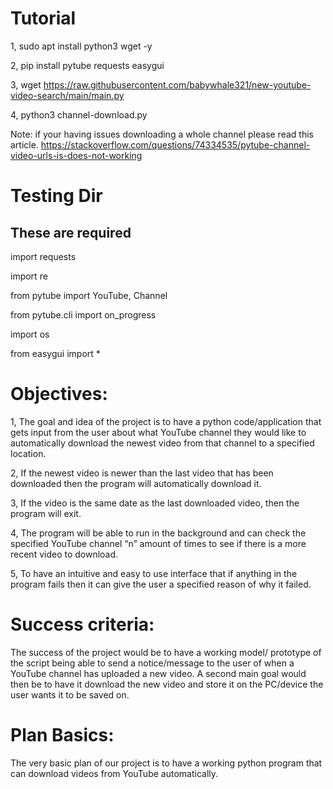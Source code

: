 # Tutorial

1, sudo apt install python3 wget -y

2, pip install pytube requests easygui

3, wget https://raw.githubusercontent.com/babywhale321/new-youtube-video-search/main/main.py

4, python3 channel-download.py

Note: if your having issues downloading a whole channel please read this article. https://stackoverflow.com/questions/74334535/pytube-channel-video-urls-is-does-not-working

# Testing Dir

## These are required

import requests

import re

from pytube import YouTube, Channel

from pytube.cli import on_progress

import os

from easygui import *

# Objectives:
1, The goal and idea of the project is to have a python code/application that gets input from the user about what YouTube channel they would like to automatically download the newest video from that channel to a specified location.

2, If the newest video is newer than the last video that has been downloaded then the program will automatically download it.

3, If the video is the same date as the last downloaded video, then the program will exit.

4, The program will be able to run in the background and can check the specified YouTube channel “n” amount of times to see if there is a more recent video to download.

5, To have an intuitive and easy to use interface that if anything in the program fails then it can give the user a specified reason of why it failed.
      
# Success criteria:
The success of the project would be to have a working model/ prototype of the script being able to send a notice/message to the user of when a YouTube channel has uploaded a new video. A second main goal would then be to have it download the new video and store it on the PC/device the user wants it to be saved on.

# Plan Basics:
The very basic plan of our project is to have a working python program that can download videos from YouTube automatically.
